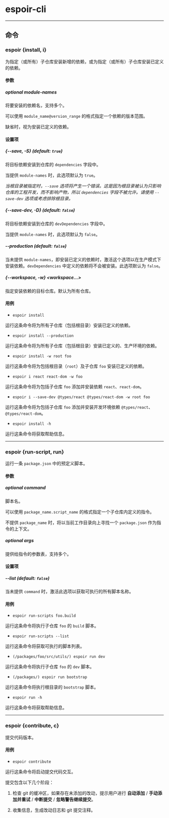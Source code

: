 # espoir-cli


---

## 命令


### espoir {install, i}

为指定（或所有）子仓库安装新增的依赖，或为指定（或所有）子仓库安装已定义的依赖。


#### 参数

##### optional module-names

将要安装的依赖名，支持多个。

可以使用 `module_name@version_range` 的格式指定一个依赖的版本范围。

缺省时，视为安装已定义的依赖。


#### 设置项

##### {--save, -S} (default: `true`)

将目标依赖安装到仓库的 `dependencies` 字段中。

当提供 `module-names` 时，此选项默认为 `true`。

_当根目录被指定时，`--save` 选项将产生一个错误。这是因为根目录被认为只影响仓库的工程开发，而不影响产物，所以 `dependencies` 字段不被允许。请使用 `--save-dev` 选项或考虑排除根目录。_


##### {--save-dev, -D} (default: `false`)

将目标依赖安装到仓库的 `devDependencies` 字段中。

当提供 `module-names` 时，此选项默认为 `false`。


##### --production (default: `false`)

当未提供 `module-names`，即安装已定义的依赖时，激活这个选项以在生产模式下安装依赖。`devDependencies` 中定义的依赖将不会被安装。此选项默认为 `false`。


##### {--workspace, -w} <workspace...>

指定安装依赖的目标仓库。默认为所有仓库。



#### 用例

* `espoir install`

运行这条命令将为所有子仓库（包括根目录）安装已定义的依赖。

* `espoir install --production`

运行这条命令将为所有子仓库（包括根目录）安装已定义的、生产环境的依赖。

* `espoir install -w root foo`

运行这条命令将为包括根目录（`root`）及子仓库 `foo` 安装已定义的依赖。

* `espoir i react react-dom -w foo`

运行这条命令将为包括子仓库 `foo` 添加并安装依赖 `react`、`react-dom`。

* `espoir i --save-dev @types/react @types/react-dom -w root foo`

运行这条命令将为包括子仓库 `foo` 添加并安装开发环境依赖 `@types/react`、`@types/react-dom`。

* `espoir install -h`

运行这条命令将获取帮助信息。



---

### espoir {run-script, run}

运行一条 `package.json` 中的预定义脚本。


#### 参数

##### optional command

脚本名。

可以使用 `package_name.script_name` 的格式指定一个子仓库内定义的指令。

不提供 `package_name` 时，将以当前工作目录向上寻找一个 `package.json` 作为指令的上下文。


##### optional args

提供给指令的参数表，支持多个。



#### 设置项

##### --list (default: `false`)

当未提供 `command` 时，激活此选项以获取可执行的所有脚本名称。



#### 用例

* `espoir run-scripts foo.build`

运行这条命令将执行子仓库 `foo` 的 `build` 脚本。

* `espoir run-scripts --list`

运行这条命令将获取可执行的脚本列表。

* `(/packages/foo/src/utils/) espoir run dev`

运行这条命令将执行子仓库 `foo` 的 `dev` 脚本。

* `(/packages/) espoir run bootstrap`

运行这条命令将执行根目录的 `bootstrap` 脚本。

* `espoir run -h`

运行这条命令将获取帮助信息。



---

### espoir {contribute, c}

提交代码版本。



#### 用例

* `espoir contribute`

运行这条命令将启动提交代码交互。

提交包含以下几个阶段：

1. 检查 git 的缓冲区，如果存在未添加的改动，提示用户进行 **自动添加** / **手动添加并重试** / **中断提交** / **忽略警告继续提交**。

2. 收集信息，生成改动日志和 git 提交注释。




